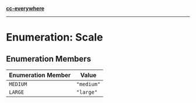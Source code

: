 [**cc-everywhere**](../../../../../index.md)

***

# Enumeration: Scale

## Enumeration Members

| Enumeration Member | Value |
| ------ | ------ |
| `MEDIUM` | `"medium"` |
| `LARGE` | `"large"` |
